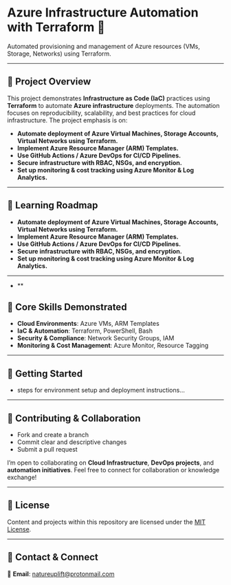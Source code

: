 # Azure Infrastructure Automation with Terraform 🚀

Automated provisioning and management of Azure resources (VMs, Storage, Networks) using Terraform.

---

## 📌 Project Overview

This project demonstrates **Infrastructure as Code (IaC)** practices using **Terraform** to automate **Azure infrastructure** deployments. The automation focuses on reproducibility, scalability, and best practices for cloud infrastructure. The project emphasis is on:
- **Automate deployment of Azure Virtual Machines, Storage Accounts, Virtual Networks using Terraform.**
- **Implement Azure Resource Manager (ARM) Templates.**
- **Use GitHub Actions / Azure DevOps for CI/CD Pipelines.**
- **Secure infrastructure with RBAC, NSGs, and encryption.**
- **Set up monitoring & cost tracking using Azure Monitor & Log Analytics.**

---

## 📖 Learning Roadmap

- **Automate deployment of Azure Virtual Machines, Storage Accounts, Virtual Networks using Terraform.**
- **Implement Azure Resource Manager (ARM) Templates.**
- **Use GitHub Actions / Azure DevOps for CI/CD Pipelines.**
- **Secure infrastructure with RBAC, NSGs, and encryption.**
- **Set up monitoring & cost tracking using Azure Monitor & Log Analytics.**

---


- **


## 🌟 Core Skills Demonstrated

- **Cloud Environments**: Azure VMs, ARM Templates
- **IaC & Automation**: Terraform, PowerShell, Bash
- **Security & Compliance**: Network Security Groups, IAM
- **Monitoring & Cost Management**: Azure Monitor, Resource Tagging

---

## 📌 Getting Started

- steps for environment setup and deployment instructions...

---

## 🤝 Contributing & Collaboration

- Fork and create a branch
- Commit clear and descriptive changes
- Submit a pull request

I’m open to collaborating on **Cloud Infrastructure**, **DevOps projects**, and **automation initiatives**. Feel free to connect for collaboration or knowledge exchange!

---

## 📜 License

Content and projects within this repository are licensed under the [MIT License](LICENSE).

---

## 📧 Contact & Connect

📩 **Email**: [natureuplift@protonmail.com](mailto:natureuplift@protonmail.com)  
<!-- 🔗 **LinkedIn**: [Arnaldo Sepulveda](https://www.linkedin.com/in/arnaldo-sepulveda) -->
